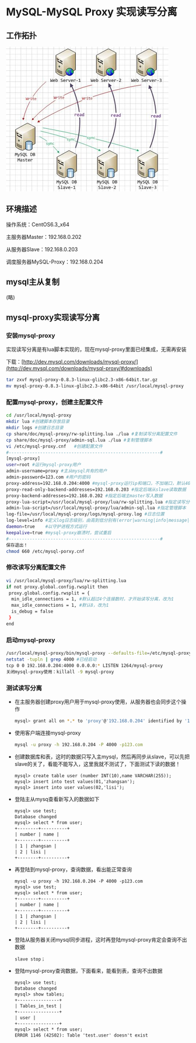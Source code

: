 # MySQL-MySQL Proxy 实现读写分离

## 工作拓扑

![](image/110018378.jpg)

## 环境描述

操作系统：CentOS6.3_x64

主服务器Master：192.168.0.202

从服务器Slave：192.168.0.203

调度服务器MySQL-Proxy：192.168.0.204

## mysql主从复制

(略)

## mysql-proxy实现读写分离

### 安装mysql-proxy

实现读写分离是有lua脚本实现的，现在mysql-proxy里面已经集成，无需再安装

下载：[http://dev.mysql.com/downloads/mysql-proxy/](http://dev.mysql.com/downloads/mysql-proxy/#downloads)

```bash
tar zxvf mysql-proxy-0.8.3-linux-glibc2.3-x86-64bit.tar.gz
mv mysql-proxy-0.8.3-linux-glibc2.3-x86-64bit /usr/local/mysql-proxy
```

### 配置mysql-proxy，创建主配置文件

```bash
cd /usr/local/mysql-proxy
mkdir lua #创建脚本存放目录
mkdir logs #创建日志目录
cp share/doc/mysql-proxy/rw-splitting.lua ./lua #复制读写分离配置文件
cp share/doc/mysql-proxy/admin-sql.lua ./lua #复制管理脚本
vi /etc/mysql-proxy.cnf   #创建配置文件
#----------------------------------------------------------#
[mysql-proxy]
user=root #运行mysql-proxy用户
admin-username=proxy #主从mysql共有的用户
admin-password=123.com #用户的密码
proxy-address=192.168.0.204:4000 #mysql-proxy运行ip和端口，不加端口，默认4040
proxy-read-only-backend-addresses=192.168.0.203 #指定后端从slave读取数据
proxy-backend-addresses=192.168.0.202 #指定后端主master写入数据
proxy-lua-script=/usr/local/mysql-proxy/lua/rw-splitting.lua #指定读写分离配置文件位置
admin-lua-script=/usr/local/mysql-proxy/lua/admin-sql.lua #指定管理脚本
log-file=/usr/local/mysql-proxy/logs/mysql-proxy.log #日志位置
log-level=info #定义log日志级别，由高到低分别有(error|warning|info|message|debug)
daemon=true    #以守护进程方式运行
keepalive=true #mysql-proxy崩溃时，尝试重启
#----------------------------------------------------------#
保存退出！
chmod 660 /etc/mysql-porxy.cnf
```

### 修改读写分离配置文件

```bash
vi /usr/local/mysql-proxy/lua/rw-splitting.lua
if not proxy.global.config.rwsplit then
 proxy.global.config.rwsplit = {
  min_idle_connections = 1, #默认超过4个连接数时，才开始读写分离，改为1
  max_idle_connections = 1, #默认8，改为1
  is_debug = false
 }
end
```

### 启动mysql-proxy

```bash
/usr/local/mysql-proxy/bin/mysql-proxy --defaults-file=/etc/mysql-proxy.cnf
netstat -tupln | grep 4000 #已经启动
tcp 0 0 192.168.0.204:4000 0.0.0.0:* LISTEN 1264/mysql-proxy
关闭mysql-proxy使用：killall -9 mysql-proxy
```

### 测试读写分离

* 在主服务器创建proxy用户用于mysql-proxy使用，从服务器也会同步这个操作

  ```bash
  mysql> grant all on *.* to 'proxy'@'192.168.0.204' identified by '123.com';
  ```


* 使用客户端连接mysql-proxy

  ```bash
  mysql -u proxy -h 192.168.0.204 -P 4000 -p123.com
  ```

* 创建数据库和表，这时的数据只写入主mysql，然后再同步从slave，可以先把slave的关了，看能不能写入，这里我就不测试了，下面测试下读的数据！

  ```mysql
  mysql> create table user (number INT(10),name VARCHAR(255));
  mysql> insert into test values(01,'zhangsan');
  mysql> insert into user values(02,'lisi');
  ```


* 登陆主从mysq查看新写入的数据如下

  ```mysql
  mysql> use test;
  Database changed
  mysql> select * from user;
  +--------+----------+
  | number | name |
  +--------+----------+
  | 1 | zhangsan |
  | 2 | lisi |
  +--------+----------+
  ```

* 再登陆到mysql-proxy，查询数据，看出能正常查询

  ```mysql
  mysql -u proxy -h 192.168.0.204 -P 4000 -p123.com
  mysql> use test;
  mysql> select * from user;
  +--------+----------+
  | number | name |
  +--------+----------+
  | 1 | zhangsan |
  | 2 | lisi |
  +--------+----------+
  ```

* 登陆从服务器关闭mysql同步进程，这时再登陆mysql-proxy肯定会查询不出数据

  ```mysql
  slave stop；
  ```

* 登陆mysql-proxy查询数据，下面看来，能看到表，查询不出数据

  ```mysql
  mysql> use test;
  Database changed
  mysql> show tables;
  +----------------+
  | Tables_in_test |
  +----------------+
  | user |
  +----------------+
  mysql> select * from user;
  ERROR 1146 (42S02): Table 'test.user' doesn't exist
  ```